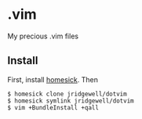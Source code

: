 .vim
====

My precious .vim files

## Install
First, install [homesick](https://github.com/technicalpickles/homesick). Then 

    $ homesick clone jridgewell/dotvim
    $ homesick symlink jridgewell/dotvim
    $ vim +BundleInstall +qall

